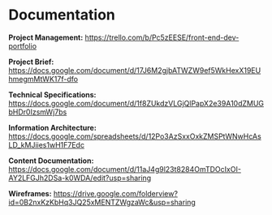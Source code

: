 # Documentation

**Project Management:** https://trello.com/b/Pc5zEESE/front-end-dev-portfolio

**Project Brief:** https://docs.google.com/document/d/17J6M2gjbATWZW9ef5WkHexX19EUhmegmMtWK17f-dfo

**Technical Specifications:** https://docs.google.com/document/d/1f8ZUkdzVLGjQlPapX2e39A10dZMUGbHDr0IzsmWj7bs

**Information Architecture:** https://docs.google.com/spreadsheets/d/12Po3AzSxxOxkZMSPtWNwHcAsLD_kMJiies1wH1F7Edc

**Content Documentation:**
https://docs.google.com/document/d/11aJ4g9l23t8284OmTDOcIxOI-AY2LFGJh2DSa-k0WDA/edit?usp=sharing

**Wireframes:** https://drive.google.com/folderview?id=0B2nxKzKbHq3JQ25xMENTZWgzaWc&usp=sharing